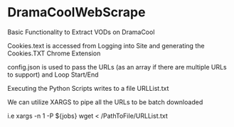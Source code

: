 # DramaCoolWebScrape

Basic Functionality to Extract VODs on DramaCool

Cookies.text is accessed from Logging into Site and generating the Cookies.TXT Chrome Extension

config.json is used to pass the URLs (as an array if there are multiple URLs to support) and Loop Start/End

Executing the Python Scripts writes to a file URLList.txt

We can utilize XARGS to pipe all the URLs to be batch downloaded

i.e xargs -n 1 -P ${jobs} wget < /PathToFile/URLList.txt

